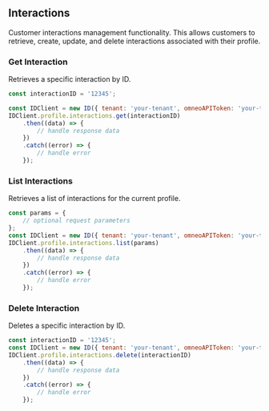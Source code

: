 ## Interactions

Customer interactions management functionality.
This allows customers to retrieve, create, update, and delete interactions associated with their profile.

### Get Interaction
Retrieves a specific interaction by ID.

```javascript
const interactionID = '12345';

const IDClient = new ID({ tenant: 'your-tenant', omneoAPIToken: 'your-token', config: {} })
IDClient.profile.interactions.get(interactionID)
    .then((data) => {
        // handle response data
    })
    .catch((error) => {
        // handle error
    });
```

### List Interactions

Retrieves a list of interactions for the current profile.
```javascript
const params = {
    // optional request parameters
};
const IDClient = new ID({ tenant: 'your-tenant', omneoAPIToken: 'your-token', config: {} })
IDClient.profile.interactions.list(params)
    .then((data) => {
        // handle response data
    })
    .catch((error) => {
        // handle error
    });
```

### Delete Interaction

Deletes a specific interaction by ID.
```javascript
const interactionID = '12345';
const IDClient = new ID({ tenant: 'your-tenant', omneoAPIToken: 'your-token', config: {} })
IDClient.profile.interactions.delete(interactionID)
    .then((data) => {
        // handle response data
    })
    .catch((error) => {
        // handle error
    });
```